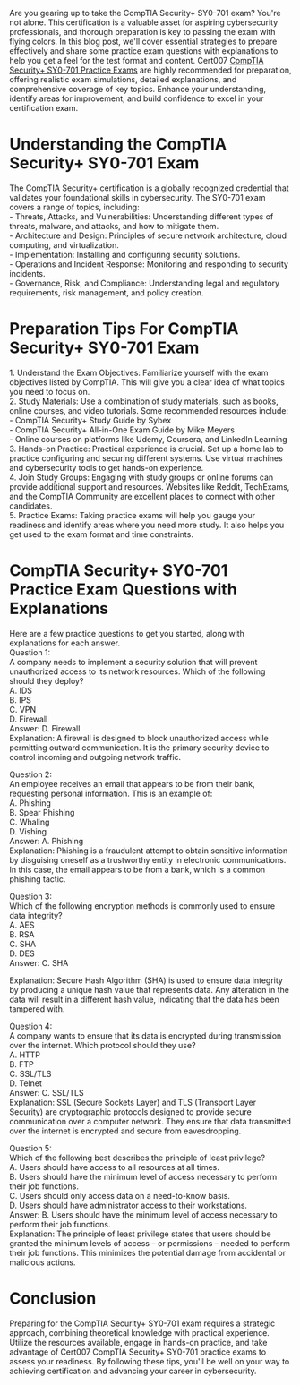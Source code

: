 <p>Are you gearing up to take the CompTIA Security+ SY0-701 exam? You&#39;re not alone. This certification is a valuable asset for aspiring cybersecurity professionals, and thorough preparation is key to passing the exam with flying colors. In this blog post, we&#39;ll cover essential strategies to prepare effectively and share some practice exam questions with explanations to help you get a feel for the test format and content. Cert007 <a href="https://www.cert007.com/exam/sy0-701/">CompTIA Security+ SY0-701 Practice Exams</a> are highly recommended for preparation, offering realistic exam simulations, detailed explanations, and comprehensive coverage of key topics. Enhance your understanding, identify areas for improvement, and build confidence to excel in your certification exam.</p>

<h1>Understanding the CompTIA Security+ SY0-701 Exam</h1>

<p>The CompTIA Security+ certification is a globally recognized credential that validates your foundational skills in cybersecurity. The SY0-701 exam covers a range of topics, including:<br />
- Threats, Attacks, and Vulnerabilities: Understanding different types of threats, malware, and attacks, and how to mitigate them.<br />
- Architecture and Design: Principles of secure network architecture, cloud computing, and virtualization.<br />
- Implementation: Installing and configuring security solutions.<br />
- Operations and Incident Response: Monitoring and responding to security incidents.<br />
- Governance, Risk, and Compliance: Understanding legal and regulatory requirements, risk management, and policy creation.</p>

<h1>Preparation Tips For CompTIA Security+ SY0-701 Exam</h1>

<p>1. Understand the Exam Objectives: Familiarize yourself with the exam objectives listed by CompTIA. This will give you a clear idea of what topics you need to focus on.<br />
2. Study Materials: Use a combination of study materials, such as books, online courses, and video tutorials. Some recommended resources include:<br />
- CompTIA Security+ Study Guide by Sybex<br />
- CompTIA Security+ All-in-One Exam Guide by Mike Meyers<br />
- Online courses on platforms like Udemy, Coursera, and LinkedIn Learning<br />
3. Hands-on Practice: Practical experience is crucial. Set up a home lab to practice configuring and securing different systems. Use virtual machines and cybersecurity tools to get hands-on experience.<br />
4. Join Study Groups: Engaging with study groups or online forums can provide additional support and resources. Websites like Reddit, TechExams, and the CompTIA Community are excellent places to connect with other candidates.<br />
5. Practice Exams: Taking practice exams will help you gauge your readiness and identify areas where you need more study. It also helps you get used to the exam format and time constraints.</p>

<h1>CompTIA Security+ SY0-701 Practice Exam Questions with Explanations</h1>

<p>Here are a few practice questions to get you started, along with explanations for each answer.<br />
Question 1:<br />
A company needs to implement a security solution that will prevent unauthorized access to its network resources. Which of the following should they deploy?<br />
A. IDS<br />
B. IPS<br />
C. VPN<br />
D. Firewall<br />
Answer: D. Firewall<br />
Explanation: A firewall is designed to block unauthorized access while permitting outward communication. It is the primary security device to control incoming and outgoing network traffic.</p>

<p>Question 2:<br />
An employee receives an email that appears to be from their bank, requesting personal information. This is an example of:<br />
A. Phishing<br />
B. Spear Phishing<br />
C. Whaling<br />
D. Vishing<br />
Answer: A. Phishing<br />
Explanation: Phishing is a fraudulent attempt to obtain sensitive information by disguising oneself as a trustworthy entity in electronic communications. In this case, the email appears to be from a bank, which is a common phishing tactic.</p>

<p>Question 3:<br />
Which of the following encryption methods is commonly used to ensure data integrity?<br />
A. AES<br />
B. RSA<br />
C. SHA<br />
D. DES<br />
Answer: C. SHA</p>

<p>Explanation: Secure Hash Algorithm (SHA) is used to ensure data integrity by producing a unique hash value that represents data. Any alteration in the data will result in a different hash value, indicating that the data has been tampered with.</p>

<p>Question 4:<br />
A company wants to ensure that its data is encrypted during transmission over the internet. Which protocol should they use?<br />
A. HTTP<br />
B. FTP<br />
C. SSL/TLS<br />
D. Telnet<br />
Answer: C. SSL/TLS<br />
Explanation: SSL (Secure Sockets Layer) and TLS (Transport Layer Security) are cryptographic protocols designed to provide secure communication over a computer network. They ensure that data transmitted over the internet is encrypted and secure from eavesdropping.</p>

<p>Question 5:<br />
Which of the following best describes the principle of least privilege?<br />
A. Users should have access to all resources at all times.<br />
B. Users should have the minimum level of access necessary to perform their job functions.<br />
C. Users should only access data on a need-to-know basis.<br />
D. Users should have administrator access to their workstations.<br />
Answer: B. Users should have the minimum level of access necessary to perform their job functions.<br />
Explanation: The principle of least privilege states that users should be granted the minimum levels of access &ndash; or permissions &ndash; needed to perform their job functions. This minimizes the potential damage from accidental or malicious actions.</p>

<h1>Conclusion</h1>

<p>Preparing for the CompTIA Security+ SY0-701 exam requires a strategic approach, combining theoretical knowledge with practical experience. Utilize the resources available, engage in hands-on practice, and take advantage of Cert007 CompTIA Security+ SY0-701 practice exams to assess your readiness. By following these tips, you&#39;ll be well on your way to achieving certification and advancing your career in cybersecurity.</p>

